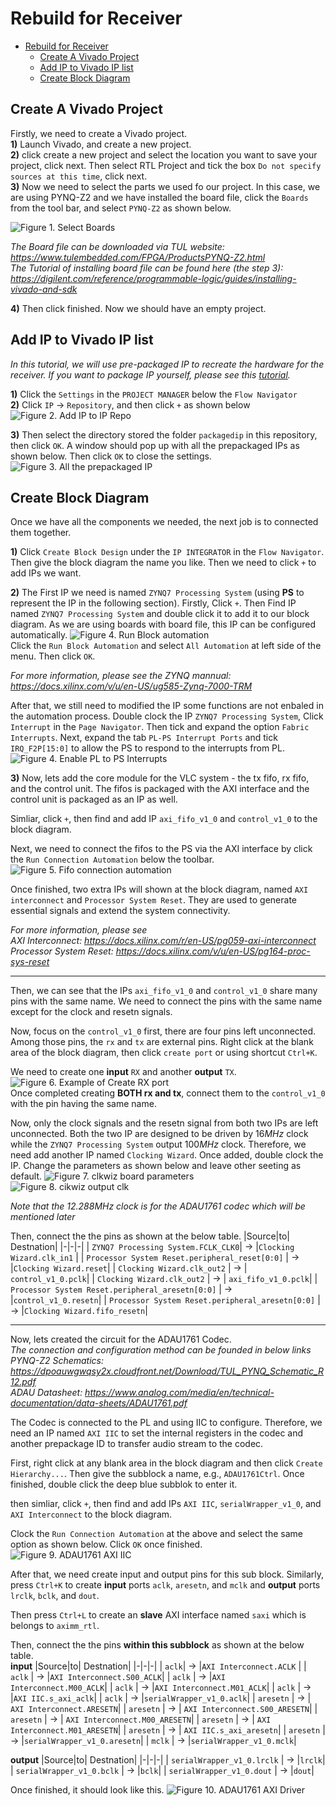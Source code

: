 # Rebuild for Receiver

- [Rebuild for Receiver](#rebuild-for-receiver)
  - [Create A Vivado Project](#create-a-vivado-project)
  - [Add IP to Vivado IP list](#add-ip-to-vivado-ip-list)
  - [Create Block Diagram](#create-block-diagram)

## Create A Vivado Project 

Firstly, we need to create a Vivado project.  
**1)** Launch Vivado, and create a new project.  
**2)** click create a new project and select the location you want to save your project, click next. Then select RTL Project and tick the box `Do not specify sources at this time`, click next.  
**3)** Now we need to select the parts we used fo our project. In this case, we are using PYNQ-Z2 and we have installed the board file, click the `Boards` from the tool bar, and select `PYNQ-Z2` as shown below. 

![Figure 1. Select Boards](./pics/receiver/selectboards.jpg)  

*The Board file can be downloaded via TUL website: https://www.tulembedded.com/FPGA/ProductsPYNQ-Z2.html*   
*The Tutorial of installing board file can be found here (the step 3): https://digilent.com/reference/programmable-logic/guides/installing-vivado-and-sdk*

**4)** Then click finished. Now we should have an empty project. 

## Add IP to Vivado IP list

*In this tutorial, we will use pre-packaged IP to recreate the hardware for the receiver. If you want to package IP yourself, please see this [tutorial](./packageyoourip.md).*  

**1)** Click the `Settings` in the `PROJECT MANAGER` below the `Flow Navigator`  
**2)** Click `IP` -> `Repository`, and then click `+` as shown below 
![Figure 2. Add IP to IP Repo](./pics/receiver/addpathtoiprepo.jpg)  

**3)** Then select the directory stored the folder `packagedip` in this repository, then click `OK`. A window should pop up with all the prepackaged IPs as shown below. Then click `OK` to close the settings. 
![Figure 3. All the prepackaged IP](./pics/receiver/prepackagedip.jpg)  

## Create Block Diagram 
Once we have all the components we needed, the next job is to connected them together.  

**1)** Click `Create Block Design` under the `IP INTEGRATOR` in the `Flow Navigator`. Then give the block diagram the name you like. Then we need to click `+` to add IPs we want. 

**2)** The First IP we need is named `ZYNQ7 Processing System` (using **PS** to represent the IP in the following section). Firstly, Click `+`. Then Find IP named `ZYNQ7 Processing System` and double click it to add it to our block diagram. As we are using boards with board file, this IP can be configured automatically. 
![Figure 4. Run Block automation](./pics/receiver/blockautomation.jpg)   
Click the `Run Block Automation` and select `All Automation` at left side of the menu. Then click `OK`. 

*For more information, please see the ZYNQ mannual: https://docs.xilinx.com/v/u/en-US/ug585-Zynq-7000-TRM* 

After that, we still need to modified the IP some functions are not enbaled in the automation process. Double clock the IP `ZYNQ7 Processing System`, Click `Interrupt` in the `Page Navigator`. Then tick and expand the option `Fabric Interrupts`. Next, expand the tab `PL-PS Interrupt Ports` and tick `IRQ_F2P[15:0]` to allow the PS to respond to the interrupts from PL. 
![Figure 4. Enable PL to PS Interrupts](./pics/receiver/enableps2plinterrupts.jpg)  

**3)** Now, lets add the core module for the VLC system - the tx fifo, rx fifo, and the control unit. The fifos is packaged with the AXI interface and the control unit is packaged as an IP as well.  

Simliar, click `+`, then find and add IP `axi_fifo_v1_0` and `control_v1_0` to the block diagram.   

Next, we need to connect the fifos to the PS via the AXI interface by click the `Run Connection Automation` below the toolbar. 
![Figure 5. Fifo connection automation](./pics/receiver/fifoconnectionautomation.jpg)  

Once finished, two extra IPs will shown at the block diagram, named `AXI interconnect` and `Processor System Reset`. They are used to generate essential signals and extend the system connectivity.  

*For more information, please see*  
*AXI Interconnect: https://docs.xilinx.com/r/en-US/pg059-axi-interconnect*  
*Processor System Reset: https://docs.xilinx.com/v/u/en-US/pg164-proc-sys-reset*   

---
Then, we can see that the IPs `axi_fifo_v1_0` and `control_v1_0` share many pins with the same name. We need to connect the pins with the same name except for the clock and resetn signals. 

Now, focus on the `control_v1_0` first, there are four pins left unconnected. Among those pins, the `rx` and `tx` are external pins. Right click at the blank area of the block diagram, then click `create port` or using shortcut `Ctrl+K`. 

We need to create one **input** `RX` and another **output** `TX`.  
![Figure 6. Example of Create RX port](./pics/receiver/createportrs.jpg)   
Once completed creating **BOTH rx and tx**, connect them to the `control_v1_0` with the pin having the same name.  

Now, only the clock signals and the resetn signal from both two IPs are left unconnected. Both the two IP are designed to be driven by $16MHz$ clock while the `ZYNQ7 Processing System` output $100MHz$ clock. Therefore, we need add another IP named `Clocking Wizard`. Once added, double clock the IP. Change the parameters as shown below and leave other seeting as default. 
![Figure 7. clkwiz board parameters](./pics/receiver/clkwizboard.jpg)  
![Figure 8. cikwiz output clk](./pics/receiver/clkwizoutputclk.jpg)  

*Note that the $12.288MHz$ clock is for the ADAU1761 codec which will be mentioned later*  

Then, connect the the pins as shown at the below table. 
|Source|to| Destnation|
|-|-|-|
| `ZYNQ7 Processing System.FCLK_CLK0`| -> |`Clocking Wizard.clk_in1` |
| `Processor System Reset.peripheral_reset[0:0]` | -> |`Clocking Wizard.reset`|
| `Clocking Wizard.clk_out2` | -> | `control_v1_0.pclk`|
| `Clocking Wizard.clk_out2` | -> | `axi_fifo_v1_0.pclk`| 
| `Processor System Reset.peripheral_aresetn[0:0]` | -> |`control_v1_0.resetn`|
| `Processor System Reset.peripheral_aresetn[0:0]` | -> |`Clocking Wizard.fifo_resetn`|

---
Now, lets created the circuit for the ADAU1761 Codec.  
*The connection and configuration method can be founded in below links*  
*PYNQ-Z2 Schematics: https://dpoauwgwqsy2x.cloudfront.net/Download/TUL_PYNQ_Schematic_R12.pdf*   
*ADAU Datasheet: https://www.analog.com/media/en/technical-documentation/data-sheets/ADAU1761.pdf*  

The Codec is connected to the PL and using IIC to configure. Therefore, we need an IP named `AXI IIC` to set the internal registers in the codec and another prepackage ID to transfer audio stream to the codec. 

First, right click at any blank area in the block diagram and then click `Create Hierarchy...`. Then give the subblock a name, e.g., `ADAU1761Ctrl`. Once finished, double click the deep blue subblok to enter it. 

then simliar, click `+`, then find and add IPs `AXI IIC`, `serialWrapper_v1_0`, and `AXI Interconnect` to the block diagram.   

Clock the `Run Connection Automation` at the above and select the same option as shown below. Click `OK` once finished. 
![Figure 9. ADAU1761 AXI IIC](./pics/receiver/adau1761iic.jpg)  

After that, we need create input and output pins for this sub block. Similarly, press `Ctrl+K` to create **input** ports `aclk`, `aresetn`, and `mclk` and **output** ports `lrclk`, `bclk`, and `dout`. 

Then press `Ctrl+L` to create an **slave** AXI interface named `saxi` which is belongs to `aximm_rtl`. 

Then, connect the the pins **within this subblock** as shown at the below table.   
**input**
|Source|to| Destnation|
|-|-|-|
| `aclk`| -> |`AXI Interconnect.ACLK` |
| `aclk` | -> |`AXI Interconnect.S00_ACLK`|
| `aclk` | -> |`AXI Interconnect.M00_ACLK`|
| `aclk` | -> |`AXI Interconnect.M01_ACLK`|
| `aclk` | -> |`AXI IIC.s_axi_aclk`|
| `aclk` | -> |`serialWrapper_v1_0.aclk`|
| `aresetn` | -> | `AXI Interconnect.ARESETN`| 
| `aresetn` | -> | `AXI Interconnect.S00_ARESETN`| 
| `aresetn` | -> | `AXI Interconnect.M00_ARESETN`| 
| `aresetn` | -> | `AXI Interconnect.M01_ARESETN`| 
| `aresetn` | -> | `AXI IIC.s_axi_aresetn`| 
| `aresetn` | -> |`serialWrapper_v1_0.aresetn`|
| `mclk` | -> |`serialWrapper_v1_0.mclk`|

**output**
|Source|to| Destnation|
|-|-|-|
| `serialWrapper_v1_0.lrclk` | -> |`lrclk`|
| `serialWrapper_v1_0.bclk` | -> |`bclk`|
| `serialWrapper_v1_0.dout` | -> |`dout`|

Once finished, it should look like this. 
![Figure 10. ADAU1761 AXI Driver](./pics/receiver/adau1761driver.jpg)  


